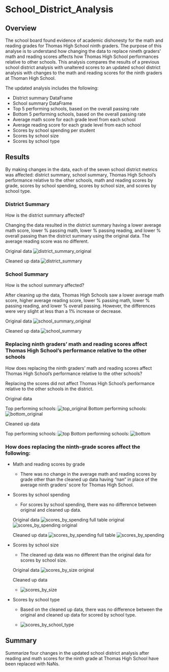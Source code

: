 # School_District_Analysis

## Overview
The school board found evidence of academic dishonesty for the math and reading grades for Thomas High School ninth graders. The purpose of this analyse is to understand how changing the data to replace nineth graders' math and reading scores affects how Thomas High School performances relative to other schools. This analysis compares the results of a previous school district analysis with unaltered scores to an updated school district analysis with changes to the math and reading scores for the ninth graders at Thoman High School.

The updated analysis includes the following:
- District summary DataFrame
- School summary DataFrame
- Top 5 performing schools, based on the overall passing rate
- Bottom 5 performing schools, based on the overall passing rate
- Average math score for each grade level from each school
- Average reading score for each grade level from each school
- Scores by school spending per student
- Scores by school size
- Scores by school type

## Results
By making changes in the data, each of the seven school district metrics was affected: district summary, school summary, Thomas High School’s performance relative to the other schools, math and reading scores by grade, scores by school spending, scores by school size, and scores by school type.

### District Summary
How is the district summary affected?

Changing the data resulted in the district summary having a lower average math score, lower % passing math, lower % passing reading, and lower % overall passing than the district summary using the original data. The average reading score was no different.

Original data
![district_summary_original](https://user-images.githubusercontent.com/90656004/140653248-290fb0c9-a84b-4ac5-a341-59bc38cf21b6.PNG)

Cleaned up data
![district_summary](https://user-images.githubusercontent.com/90656004/139881119-61d55b11-8edd-49fd-9dce-3eb748156490.png)

### School Summary
How is the school summary affected?

After cleaning up the data, Thomas High Schools saw a lower average math score, higher average reading score, lower % passing math, lower % passing reading, and lower % overall passing. However, the differences were very slight at less than a 1% increase or decrease.

Original data
![school_summary_original](https://user-images.githubusercontent.com/90656004/140653485-2d562021-f2fd-424b-ac3e-3ed61a3a15fb.PNG)

Cleaned up data
![school_summary](https://user-images.githubusercontent.com/90656004/140653399-6d9cfeee-b2b4-4cde-8fb7-69c887922b28.png)

### Replacing ninth graders’ math and reading scores affect Thomas High School’s performance relative to the other schools
How does replacing the ninth graders’ math and reading scores affect Thomas High School’s performance relative to the other schools?

Replacing the scores did not affect Thomas High School’s performance relative to the other schools in the district.

Original data

Top performing schools: ![top_original](https://user-images.githubusercontent.com/90656004/140653593-065a7c47-b6e1-4aa1-bb00-f8a1009eab0c.PNG)
Bottom performing schools: ![bottom_original](https://user-images.githubusercontent.com/90656004/140655611-2228200f-f8d6-4fb0-84da-f1dfafea9d87.PNG)

Cleaned up data

Top performing schools: ![top](https://user-images.githubusercontent.com/90656004/140653533-96fd434d-a9f3-4151-ab55-91a5f560aee0.PNG)
Bottom performing schools: ![bottom](https://user-images.githubusercontent.com/90656004/140655602-96286b0f-6d0f-4b82-a3cd-c892252177e5.PNG)

### How does replacing the ninth-grade scores affect the following:
- Math and reading scores by grade
  - There was no change in the average math and reading scores by grade other than the cleaned up data having “nan” in place of the average ninth graders’ score for Thomas High School.

- Scores by school spending
  - For scores by school spending, there was no difference between original and cleaned up data. 

  Original data
   ![scores_by_spending full table original](https://user-images.githubusercontent.com/90656004/140653671-9e977e95-870a-46fa-a381-ff92909b06cb.PNG)
   ![scores_by_spending original](https://user-images.githubusercontent.com/90656004/140653729-629b4588-a035-441d-8cff-e33da89c7ad3.PNG)

  Cleaned up data
  ![scores_by_spending full table](https://user-images.githubusercontent.com/90656004/140652645-5ef23bed-63f5-4a27-bb32-9b58d4da85d9.PNG)
  ![scores_by_spending](https://user-images.githubusercontent.com/90656004/140652575-be8e3b1b-c37d-4344-a454-a917e8e266b7.png)

- Scores by school size
  - The cleaned up data was no different than the original data for scores by school size.

  Original data
  ![scores_by_size original](https://user-images.githubusercontent.com/90656004/140653868-3e58cb8a-71a0-4b57-a17e-69b7b1dae936.PNG)
  
  Cleaned up data
  - ![scores_by_size](https://user-images.githubusercontent.com/90656004/140652591-d3775605-7861-4eae-81fb-a2c7e02541bc.png)

- Scores by school type
  - Based on the cleaned up data, there was no difference between the original and cleaned up data for scored by school type.

  - ![scores_by_school_type](https://user-images.githubusercontent.com/90656004/140652598-c6d129cc-97bd-45a9-ba53-b765a4139464.png)

## Summary
Summarize four changes in the updated school district analysis after reading and math scores for the ninth grade at Thomas High School have been replaced with NaNs.

